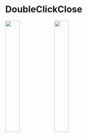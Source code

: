 # DoubleClickClose

<img src = "https://github.com/youuungh/android-example-kotlin/assets/97438155/8ba264de-b92b-456f-b5df-72c96c38fb91" width="30%" height="30%">
<img src = "https://github.com/youuungh/android-example-kotlin/assets/97438155/6e82f12e-2699-4035-88a4-66c2351742c2" width="30%" height="30%">
